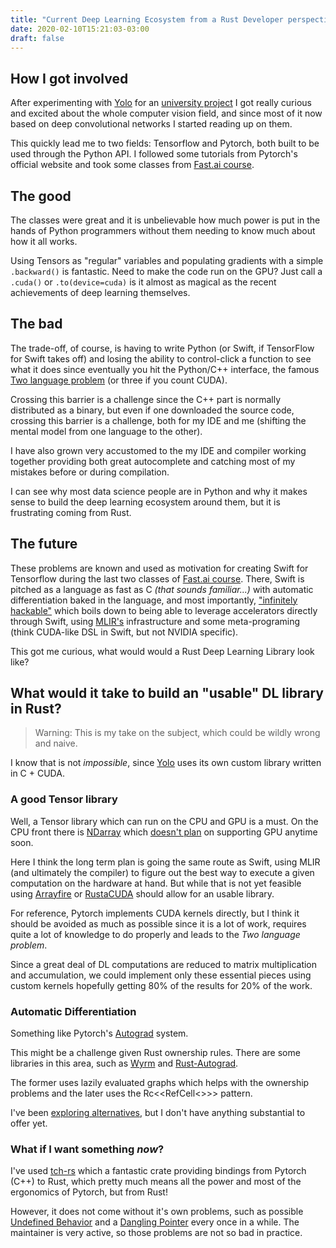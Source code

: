 ```yaml
---
title: "Current Deep Learning Ecosystem from a Rust Developer perspective"
date: 2020-02-10T15:21:03-03:00
draft: false
---
```


## How I got involved
After experimenting with [Yolo](https://pjreddie.com/darknet/yolo/) for an 
[university project](/posts/machine_learning_rust_simd_i) I got really 
curious and excited about the whole computer vision field, and since most of it now
based on deep convolutional networks I started reading up on them. 

This quickly lead me to two fields: Tensorflow and Pytorch, both built to be used
through the Python API. I followed some tutorials from Pytorch's official website and
took some classes from [Fast.ai course](https://www.fast.ai). 
 
## The good

The classes were great and it is unbelievable how much power is put in the hands of 
Python programmers without them needing to know much about how it all works. 

Using Tensors as "regular" variables and populating gradients with a simple ```.backward()```
is fantastic. 
Need to make the code run on the GPU? Just call a ```.cuda()``` or ```.to(device=cuda)```
is it almost as magical as the recent achievements of deep learning themselves. 

## The bad

The trade-off, of course, is having to write Python 
(or Swift, if TensorFlow for Swift takes off) and losing the ability to control-click
a function to see what it does since eventually you hit the Python/C++ interface, 
the famous [Two language problem](https://www.quora.com/What-is-the-2-language-problem-in-data-science)
 (or three if you count CUDA).
 
 
Crossing this barrier is a challenge since the C++ part is normally distributed as a binary, but
even if one downloaded the source code, crossing this barrier is a challenge, both for my IDE and me (shifting the
mental model from one language to the other).

I have also grown very accustomed to the my IDE and compiler working together providing both
great autocomplete and catching most of my mistakes before or during compilation. 

I can see why most data science people are in Python and why it makes sense to build the
deep learning ecosystem around them, but it is frustrating coming from Rust.

## The future

These problems are known and used as motivation for creating Swift for Tensorflow during
the last two classes of [Fast.ai course](https://www.fast.ai). There, Swift is pitched
as a language as fast as C  *(that sounds familiar...)* with automatic differentiation 
baked in the language, and most importantly,
["infinitely hackable"](https://forums.swift.org/t/what-makes-swift-infinitely-hackable/28531)
 which boils down to being able to leverage accelerators directly through Swift, using
[MLIR's](https://mlir.llvm.org) infrastructure and some meta-programing 
(think CUDA-like DSL in Swift, but not NVIDIA specific).




This got me curious, what would would a Rust Deep Learning Library look like? 


## What would it take to build an "usable" DL library in Rust?

> Warning: This is my take on the subject, which could be wildly wrong and naive.


I know that is not *impossible*, since [Yolo](https://github.com/pjreddie/darknet) uses its own
custom library written in C + CUDA. 

### A good Tensor library

Well, a Tensor library which can run on the CPU and GPU is a must. On the CPU front there is
[NDarray](https://github.com/rust-ndarray/ndarray) which [doesn't plan](https://github.com/rust-ndarray/ndarray/issues/89#issuecomment-284195600) on supporting GPU
anytime soon. 

Here I think the long term plan is going the same route as Swift, using MLIR (and ultimately the compiler) 
to figure out the best way to execute a given computation on the hardware at hand. But while that
is not yet feasible using [Arrayfire](https://github.com/arrayfire/arrayfire-rust) or [RustaCUDA](https://github.com/bheisler/RustaCUDA)
should allow for an usable library. 

For reference, Pytorch implements CUDA kernels directly, but I think it should be avoided as much
as possible since it is a lot of work, requires quite a lot of knowledge to do properly and leads to the *Two language problem*.

Since a great deal of DL computations are reduced to matrix multiplication and accumulation, we could
implement only these essential pieces using custom kernels hopefully getting 80% of the results for 20% of the work.

 
### Automatic Differentiation
 
Something like Pytorch's [Autograd](https://pytorch.org/tutorials/beginner/blitz/autograd_tutorial.html) system.

This might be a challenge given Rust ownership rules. There are some libraries in this area, such as
[Wyrm](https://github.com/maciejkula/wyrm) and [Rust-Autograd](https://github.com/raskr/rust-autograd).

The former uses lazily evaluated graphs which helps with the ownership problems and the later
uses the Rc<<RefCell<<T>>>> pattern.

I've been [exploring alternatives](https://github.com/tiberiusferreira/Autograd-Experiments), but I don't have anything
substantial to offer yet. 


### What if I want something *now*?

I've used [tch-rs](https://github.com/LaurentMazare/tch-rs) which a fantastic crate providing bindings from Pytorch (C++)
 to Rust, which pretty much means all the power and most of the ergonomics of Pytorch, but from Rust!
 
 
 However, it does not come without it's own problems, such as possible 
 [Undefined Behavior](https://github.com/LaurentMazare/tch-rs/issues/33)
  and a [Dangling Pointer](https://github.com/LaurentMazare/tch-rs/issues/152#issuecomment-583101903)
  every once in a while. The maintainer is very active, so those problems are not so bad in practice.
